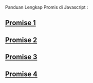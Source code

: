 Panduan Lengkap Promis di Javascript :
## [Promise 1](https://medium.com/coderupa/panduan-komplit-asynchronous-programming-pada-javascript-part-1-fca22279c056)
## [Promise 2](https://medium.com/coderupa/panduan-komplit-asynchronous-programming-pada-javascript-part-2-callback-3a717df6cfdf)
## [Promise 3](https://medium.com/coderupa/panduan-komplit-asynchronous-programming-pada-javascript-part-3-promise-819ce5d8b3c)
## [Promise 4](https://medium.com/coderupa/panduan-komplit-asynchronous-programming-pada-javascript-part-4-async-await-fc504c344238)
